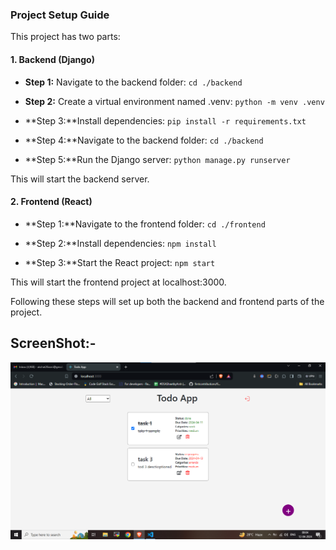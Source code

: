 <!-- this project has two parts 


1.) backend:- this is write in django.
for this you need to goto first backend folder for this goto ./backend module. after then you need to first create .venv envirmoent for this. you need to run the command `python -m venv .venv`.

after then you need to install the dependensies by running this command.
`pip install -r requirements.txt`

know after this you need to goto backend folder also by using `cd ./beacked`

and after then run the command `python manage.py runserver`.

this run the over backend.


2.) Frontend:- this is written in React.

for setting frontend you need to first goto ./frontend by using cd ./frontend install the dependensies by using `npm i` command. After installing dependedsies you need yo run the command `npm start` which start the project at `localhost:3000`.

that all project setup is done.  -->

### Project Setup Guide

This project has two parts:

#### 1. Backend (Django)

- **Step 1:** Navigate to the backend folder:
`cd ./backend`

- **Step 2:** Create a virtual environment named .venv:
`python -m venv .venv`

- **Step 3:**Install dependencies:
`pip install -r requirements.txt`


- **Step 4:**Navigate to the backend folder:
`cd ./backend`

- **Step 5:**Run the Django server:
`python manage.py runserver`

This will start the backend server.

#### 2. Frontend (React)

- **Step 1:**Navigate to the frontend folder:
`cd ./frontend`

- **Step 2:**Install dependencies:
`npm install`

- **Step 3:**Start the React project:
`npm start`

This will start the frontend project at localhost:3000.

Following these steps will set up both the backend and frontend parts of the project.

## ScreenShot:-

![Todos](./images/image.png)  